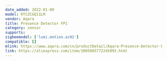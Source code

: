 ```yaml
---
date_added: 2022-01-09
model: RTCZCGQ11LM
vendor: Aqara
title: Presence Detector FP1
category: sensor
supports:
zigbeemodel: ['lumi.motion.ac01']
compatible: []
mlink: https://www.aqara.com/cn/productDetail/Aqara-Presence-Detector-FP1
link: https://aliexpress.com/item/1005003772245093.html
---
```

